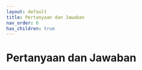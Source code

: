 ```yaml
---
layout: default
title: Pertanyaan dan Jawaban
nav_order: 6
has_children: true
---
```


# Pertanyaan dan Jawaban
